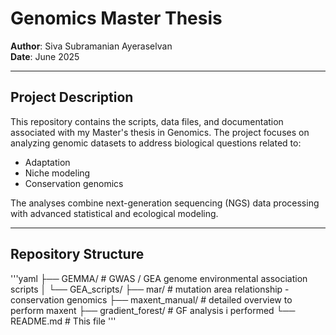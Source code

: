 # Genomics Master Thesis

**Author**: Siva Subramanian Ayeraselvan  
**Date**: June 2025

---

## Project Description

This repository contains the scripts, data files, and documentation associated with my Master's thesis in Genomics. The project focuses on analyzing genomic datasets to address biological questions related to:

- Adaptation
- Niche modeling
- Conservation genomics

The analyses combine next-generation sequencing (NGS) data processing with advanced statistical and ecological modeling.

---


## Repository Structure

'''yaml
├── GEMMA/ # GWAS / GEA genome environmental association scripts
│ └── GEA_scripts/ 
├── mar/ # mutation area relationship - conservation genomics
├── maxent_manual/ # detailed overview to perform maxent
├── gradient_forest/ # GF analysis i performed
└── README.md # This file
'''

